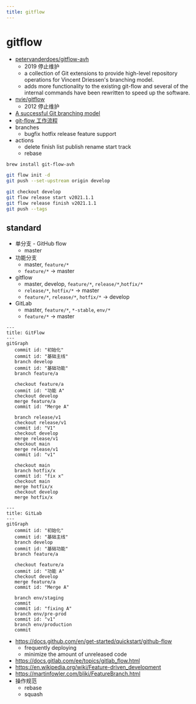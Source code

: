```yaml
---
title: gitflow
---
```


# gitflow

- [petervanderdoes/gitflow-avh](https://github.com/petervanderdoes/gitflow-avh)
  - 2019 停止维护
  - a collection of Git extensions to provide high-level repository operations for Vincent Driessen's branching model.
  - adds more functionality to the existing git-flow and several of the internal commands have been rewritten to speed up the software.
- [nvie/gitflow](https://github.com/nvie/gitflow)
  - 2012 停止维护
- [A successful Git branching model](http://nvie.com/posts/a-successful-git-branching-model)
- [git-flow 工作流程](https://www.git-tower.com/learn/git/ebook/cn/command-line/advanced-topics/git-flow)
- branches
  - bugfix hotfix release feature support
- actions
  - delete finish list publish rename start track
  - rebase

```bash
brew install git-flow-avh

git flow init -d
git push --set-upstream origin develop

git checkout develop
git flow release start v2021.1.1
git flow release finish v2021.1.1
git push --tags
```

## standard

- 单分支 - GitHub flow
  - master
- 功能分支
  - master, `feature/*`
  - `feature/*` -> master
- gitflow
  - master, develop, `feature/*`, `release/*`,`hotfix/*`
  - `release/*`, `hotfix/*` -> master
  - `feature/*`, `release/*`, `hotfix/*` -> develop
- GitLab
  - master, `feature/*`, `*-stable`, `env/*`
  - `feature/*` -> master

```mermaid
---
title: GitFlow
---
gitGraph
   commit id: "初始化"
   commit id: "基础主线"
   branch develop
   commit id: "基础功能"
   branch feature/a

   checkout feature/a
   commit id: "功能 A"
   checkout develop
   merge feature/a
   commit id: "Merge A"

   branch release/v1
   checkout release/v1
   commit id: "V1"
   checkout develop
   merge release/v1
   checkout main
   merge release/v1
   commit id: "v1"

   checkout main
   branch hotfix/x
   commit id: "fix x"
   checkout main
   merge hotfix/x
   checkout develop
   merge hotfix/x
```

```mermaid
---
title: GitLab
---
gitGraph
   commit id: "初始化"
   commit id: "基础主线"
   branch develop
   commit id: "基础功能"
   branch feature/a

   checkout feature/a
   commit id: "功能 A"
   checkout develop
   merge feature/a
   commit id: "Merge A"

   branch env/staging
   commit
   commit id: "fixing A"
   branch env/pre-prod
   commit id: "v1"
   branch env/production
   commit
```


- https://docs.github.com/en/get-started/quickstart/github-flow
  - frequently deploying
  - minimize the amount of unreleased code
- https://docs.gitlab.com/ee/topics/gitlab_flow.html
- https://en.wikipedia.org/wiki/Feature-driven_development
- https://martinfowler.com/bliki/FeatureBranch.html
- 操作规范
  - rebase
  - squash
